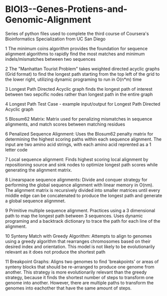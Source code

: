 # BIOI3--Genes-Protiens-and-Genomic-Alignment
Series of python files used to complete the third course of Coursera's Bioinformatics Specialization from UC San Diego

1 The minimum coins algorithm provides the foundation for sequence alignment algorithms to rapidly find the most matches and minimum indels/mismatches between two sequences

2 The "Manhattan Tourist Problem" takes weighted directed acyclic graphs (Grid format) to find the longest path starting from the top left of the grid to the lower right, utilizing dynamic programing to run in O(n*m) time

3 Longest Path Directed Acyclic graph finds the longest path of interest between two sepcific nodes rather than longest path in the entire graph

4 Longest Path Test Case - example input/output for Longest Path Directed Acyclic graph

5 Blosum62 Matrix: Matrix used for penalizing mismatches in sequence alignments, and match scores between matching residues

6 Penalized Sequence Alignment: Uses the Blosum62 penalty matrix for determining the highest scoring paths within each sequence alignment. The input are two amino acid strings, with each amino acid reprented as a 1 letter code

7 Local sequence alignment: Finds highest scoring local alignment by repositioning source and sink nodes to optimize longest path scores while generating the alignment matrix.

8 Linearspace sequence alignments: Divide and conquer strategy for performing the global sequence alignment with linear memory in O(nm). The alignment matrix is recursively divided into smaller matrices until every middle edge can be concatenated to produce the longest path and generate a global sequence alignmnet.

9 Primitive multiple sequence alignment. Practices using a 3 dimensional path to map the longest path between 3 sequences. Uses dynamic programing and a backtrack dictionary to trace the path for each line of the alignment.
 
10 Synteny Match with Greedy Algorithm: Attempts to align to genomes using a greedy algorithm that rearranges chromosomes based on their desired index and orientation. This model is not likely to be evolutionarily relevant as it does not produce the shortest path

11 Breakpoint Graphs: Aligns two genomes to find 'breakpoints' or areas of synteny blocks that should be re-arranged to produce one genome from another. This strategy is more evolutionarily relevant than the greedy strategy, because it finds the shortest number of steps to transform one genome into another. However, there are multiple paths to transform the genomes into eachother that have the same amount of steps. 

